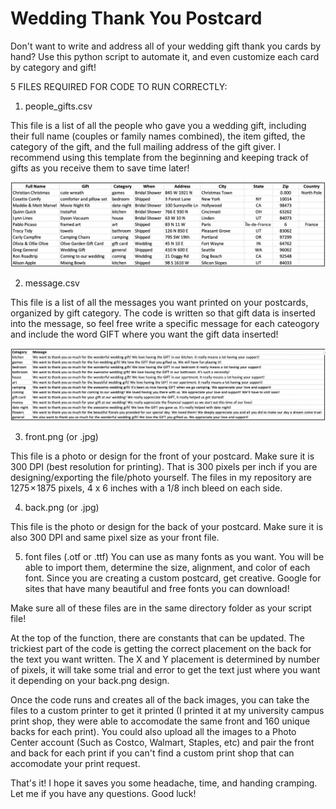 # Wedding Thank You Postcard
Don't want to write and address all of your wedding gift thank you cards by hand? 
Use this python script to automate it, and even customize each card by category and gift!

5 FILES REQUIRED FOR CODE TO RUN CORRECTLY:

1. people_gifts.csv

This file is a list of all the people who gave you a wedding gift, including their full name (couples or family names combined), the item gifted, the category of the gift, and the full mailing address of the gift giver. I recommend using this template from the beginning and keeping track of gifts as you receive them to save time later!

![people_gift template](https://github.com/nicoletucker21/wedding_thankyou_postcard/blob/master/people_gift_template.png)

2. message.csv

This file is a list of all the messages you want printed on your postcards, organized by gift category.
The code is written so that gift data is inserted into the message, so feel free write a specific message for each cateogory and include the word GIFT where you want the gift data inserted!

![message template](https://github.com/nicoletucker21/wedding_thankyou_postcard/blob/master/messages_template.png)

3. front.png (or .jpg)

This file is a photo or design for the front of your postcard. Make sure it is 300 DPI (best resolution for printing). That is 300 pixels per inch if you are designing/exporting the file/photo yourself. The files in my repository are 1275 × 1875 pixels, 4 x 6 inches with a 1/8 inch bleed on each side.

4. back.png (or .jpg)

This file is the photo or design for the back of your postcard. Make sure it is also 300 DPI and same pixel size as your front file.

5. font files (.otf or .ttf)
You can use as many fonts as you want. You will be able to import them, determine the size, alignment, and color of each font. Since you are creating a custom postcard, get creative. Google for sites that have many beautiful and free fonts you can download!

Make sure all of these files are in the same directory folder as your script file!

At the top of the function, there are constants that can be updated. The trickiest part of the code is getting the correct placement on the back for the text you want written. The X and Y placement is determined by number of pixels, it will take some trial and error to get the text just where you want it depending on your back.png design.


Once the code runs and creates all of the back images, you can take the files to a custom printer to get it printed (I printed it at my university campus print shop, they were able to accomodate the same front and 160 unique backs for each print). You could also upload all the images to a Photo Center account (Such as Costco, Walmart, Staples, etc) and pair the front and back for each print if you can't find a custom print shop that can accomodate your print request.

That's it! I hope it saves you some headache, time, and handing cramping. Let me if you have any questions. Good luck!
